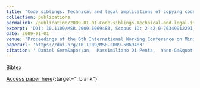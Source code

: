 ```yaml
---
title: "Code siblings: Technical and legal implications of copying code between applications"
collection: publications
permalink: /publication/2009-01-01-Code-siblings-Technical-and-legal-implications-of-copying-code-between-applications
excerpt: 'DOI: 10.1109/MSR.2009.5069483, Scopus ID: 2-s2.0-70349912291, Cited by: 50'
date: 2009-01-01
venue: 'Proceedings of the 6th International Working Conference on Mining Software Repositories, MSR 2009 (Co-located with ICSE), Vancouver, BC, Canada, May 16-17, 2009, Proceedings'
paperurl: 'https://doi.org/10.1109/MSR.2009.5069483'
citation: ' Daniel Germ&apos;an,  Massimiliano Di Penta,  Yann-Ga&quot;el Gu&apos;eh&apos;eneuc,  Giuliano Antoniol, &quot;Code siblings: Technical and legal implications of copying code between applications.&quot; Proceedings of the 6th International Working Conference on Mining Software Repositories, MSR 2009 (Co-located with ICSE), Vancouver, BC, Canada, May 16-17, 2009, Proceedings, 2009.'
---
```

[Bibtex](https://dblp.org/rec/bib/conf/msr/GermanPGA09)

[Access paper here](https://doi.org/10.1109/MSR.2009.5069483){:target="_blank"}
